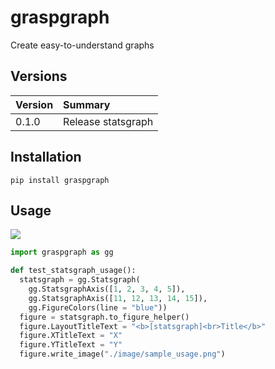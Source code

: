 # graspgraph
Create easy-to-understand graphs

## Versions

|Version|Summary|
|:--|:--|
|0.1.0|Release statsgraph|

## Installation

`pip install graspgraph`

## Usage
![](./image/sample_usage.png)
```python
import graspgraph as gg

def test_statsgraph_usage():
  statsgraph = gg.Statsgraph(
    gg.StatsgraphAxis([1, 2, 3, 4, 5]),
    gg.StatsgraphAxis([11, 12, 13, 14, 15]),
    gg.FigureColors(line = "blue"))
  figure = statsgraph.to_figure_helper()
  figure.LayoutTitleText = "<b>[statsgraph]<br>Title</b>"
  figure.XTitleText = "X"
  figure.YTitleText = "Y"
  figure.write_image("./image/sample_usage.png")
```
